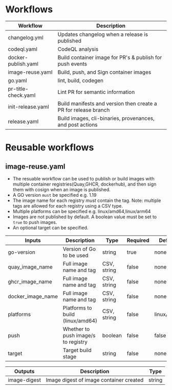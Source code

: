 # Workflows

| Workflow            | Description                                                     |
|---------------------|-----------------------------------------------------------------|
| changelog.yml       | Updates changelog when a release is published                   |
| codeql.yaml         | CodeQL analysis                                                 |
| docker-publish.yaml | Build container image for PR's & publish for push events        |
| image-reuse.yaml    | Build, push, and Sign container images                          |
| go.yaml             | lint, build, codegen                                            |
| pr-title-check.yaml | Lint PR for semantic information                                |
| init-release.yaml   | Build manifests and version then create a PR for release branch |
| release.yaml        | Build images, cli-binaries, provenances, and post actions       |


# Reusable workflows

## image-reuse.yaml

- The resuable workflow can be used to publish or build images with multiple container registries(Quay,GHCR, dockerhub), and then sign them with cosign when an image is published.
- A GO version `must` be specified e.g. 1.19
- The image name for each registry *must* contain the tag. Note: multiple tags are allowed for each registry using a CSV type.
- Multiple platforms can be specified e.g. linux/amd64,linux/arm64
- Images are not published by default. A boolean value must be set to `true` to push images.
- An optional target can be specified.

| Inputs            | Description                         | Type        | Required | Defaults        |
|-------------------|-------------------------------------|-------------|----------|-----------------|
| go-version        | Version of Go to be used            | string      | true     | none            |
| quay_image_name   | Full image name and tag             | CSV, string | false    | none            |
| ghcr_image_name   | Full image name and tag             | CSV, string | false    | none            |
| docker_image_name | Full image name and tag             | CSV, string | false    | none            |
| platforms         | Platforms to build (linux/amd64)    | CSV, string | false    | linux/amd64     |
| push              | Whether to push image/s to registry | boolean     | false    | false           |
| target            | Target build stage                  | string      | false    | none            |

| Outputs     | Description                              | Type  |
|-------------|------------------------------------------|-------|
|image-digest | Image digest of image container created  | string|

